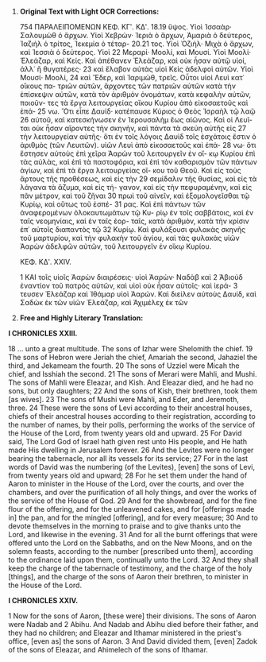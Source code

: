 1.  **Original Text with Light OCR Corrections:**

    754 ΠΑΡΑΛΕΙΠΟΜΕΝΩΝ ΚΕΦ. ΚΓʹ. ΚΔʹ.
    18.19 ὕψος. Υἱοὶ Ἰσσαὰρ· Σαλουμὼθ ὁ ἄρχων. Υἱοὶ Χεβρὼν· Ἰεριὰ ὁ
    ἄρχων, Ἀμαριὰ ὁ δεύτερος, Ἰαζιὴλ ὁ τρίτος, Ἰεκεμία ὁ τέταρ-
    20.21 τος. Υἱοὶ Ὀζιὴλ· Μιχὰ ὁ ἄρχων, καὶ Ἰεσσιὰ ὁ δεύτερος. Υἱοὶ
    22 Μεραρί· Μοολί, καὶ Μουσί. Υἱοὶ Μοολί· Ἐλεάζαρ, καὶ Κείς. Καὶ
    ἀπέθανεν Ἐλεάζαρ, καὶ οὐκ ἦσαν αὐτῷ υἱοί, ἀλλ᾽ ἢ θυγατέρες·
    23 καὶ ἔλαβον αὐτὰς υἱοὶ Κεὶς ἀδελφοὶ αὐτῶν. Υἱοὶ Μουσί· Μοολί,
    24 καὶ Ἔδερ, καὶ Ἰαριμὼθ, τρεῖς. Οὗτοι υἱοὶ Λευὶ κατ᾽ οἴκους πα-
    τριῶν αὐτῶν, ἄρχοντες τῶν πατριῶν αὐτῶν κατὰ τὴν ἐπίσκεψιν
    αὐτῶν, κατὰ τὸν ἀριθμὸν ὀνομάτων, κατὰ κεφαλὴν αὐτῶν, ποιοῦν-
    τες τὰ ἔργα λειτουργείας οἴκου Κυρίου ἀπὸ εἰκοσαετοῦς καὶ ἐπά-
    25 νω. Ὅτι εἶπε Δαυίδ· κατέπαυσε Κύριος ὁ Θεὸς Ἰσραὴλ τῷ λαῷ
    26 αὐτοῦ, καὶ κατεσκήνωσεν ἐν Ἱερουσαλὴμ ἕως αἰῶνος. Καὶ οἱ Λευῖ-
    ται οὐκ ἦσαν αἴροντες τὴν σκηνὴν, καὶ πάντα τὰ σκεύη αὐτῆς εἰς
    27 τὴν λειτουργείαν αὐτῆς· ὅτι ἐν τοῖς λόγοις Δαυὶδ τοῖς ἐσχάτοις
    ἔστιν ὁ ἀριθμὸς (τῶν Λευιτῶν). υἱῶν Λευὶ ἀπὸ εἰκοσαετοῦς καὶ ἐπά-
    28 νω· ὅτι ἔστησεν αὐτοὺς ἐπὶ χεῖρα Ἀαρὼν τοῦ λειτουργεῖν ἐν οἴ-
    κῳ Κυρίου ἐπὶ τὰς αὐλὰς, καὶ ἐπὶ τὰ παστοφόρια, καὶ ἐπὶ τὸν
    καθαρισμὸν τῶν πάντων ἁγίων, καὶ ἐπὶ τὰ ἔργα λειτουργείας οἴ-
    κου τοῦ Θεοῦ. Καὶ εἰς τοὺς ἄρτους τῆς προθέσεως, καὶ εἰς τὴν
    29 σεμίδαλιν τῆς θυσίας, καὶ εἰς τὰ λάγανα τὰ ἄζυμα, καὶ εἰς τή-
    γανον, καὶ εἰς τὴν πεφυραμένην, καὶ εἰς πᾶν μέτρον, καὶ τοῦ ζῆναι
    30 πρωὶ τοῦ αἰνεῖν, καὶ ἐξομολογεῖσθαι τῷ Κυρίῳ, καὶ οὕτως τοῦ ἑσπέ-
    31 ρας. Καὶ ἐπὶ πάντων τῶν ἀναφερομένων ὁλοκαυτωμάτων τῷ Κυ-
    ρίῳ ἐν τοῖς σαββάτοις, καὶ ἐν ταῖς νεομηνίαις, καὶ ἐν ταῖς ἑορ-
    ταῖς, κατὰ ἀριθμὸν, κατὰ τὴν κρίσιν ἐπ᾽ αὐτοῖς διαπαντὸς τῷ
    32 Κυρίῳ. Καὶ φυλάξουσι φυλακὰς σκηνῆς τοῦ μαρτυρίου, καὶ τὴν
    φυλακὴν τοῦ ἁγίου, καὶ τὰς φυλακὰς υἱῶν Ἀαρὼν ἀδελφῶν αὐτῶν,
    τοῦ λειτουργεῖν ἐν οἴκῳ Κυρίου.

    ΚΕΦ. ΚΔʹ. XXIV.

    1 ΚΑΙ τοῖς υἱοῖς Ἀαρὼν διαιρέσεις· υἱοὶ Ἀαρὼν· Ναδὰβ καὶ
    2 Ἀβιούδ ἐναντίον τοῦ πατρὸς αὐτῶν, καὶ υἱοὶ οὐκ ἦσαν αὐτοῖς· καὶ ἱερά-
    3 τευσεν Ἐλεάζαρ καὶ Ἰθάμαρ υἱοὶ Ἀαρών. Καὶ διείλεν αὐτοὺς
    Δαυίδ, καὶ Σαδὼκ ἐκ τῶν υἱῶν Ἐλεάζαρ, καὶ Ἀχιμέλεχ ἐκ τῶν

2.  **Free and Highly Literary Translation:**

**I CHRONICLES XXIII.**

18 ... unto a great multitude.
The sons of Izhar were Shelomith the chief.
19 The sons of Hebron were Jeriah the chief, Amariah the second, Jahaziel the third, and Jekameam the fourth.
20 The sons of Uzziel were Micah the chief, and Isshiah the second.
21 The sons of Merari were Mahli, and Mushi.
The sons of Mahli were Eleazar, and Kish.
And Eleazar died, and he had no sons, but only daughters;
22 And the sons of Kish, their brethren, took them [as wives].
23 The sons of Mushi were Mahli, and Eder, and Jeremoth, three.
24 These were the sons of Levi according to their ancestral houses, chiefs of their ancestral houses according to their registration, according to the number of names, by their polls, performing the works of the service of the House of the Lord, from twenty years old and upward.
25 For David said, The Lord God of Israel hath given rest unto His people, and He hath made His dwelling in Jerusalem forever.
26 And the Levites were no longer bearing the tabernacle, nor all its vessels for its service;
27 For in the last words of David was the numbering (of the Levites), [even] the sons of Levi, from twenty years old and upward;
28 For he set them under the hand of Aaron to minister in the House of the Lord, over the courts, and over the chambers, and over the purification of all holy things, and over the works of the service of the House of God.
29 And for the showbread, and for the fine flour of the offering, and for the unleavened cakes, and for [offerings made in] the pan, and for the mingled [offering], and for every measure;
30 And to devote themselves in the morning to praise and to give thanks unto the Lord, and likewise in the evening.
31 And for all the burnt offerings that were offered unto the Lord on the Sabbaths, and on the New Moons, and on the solemn feasts, according to the number [prescribed unto them], according to the ordinance laid upon them, continually unto the Lord.
32 And they shall keep the charge of the tabernacle of testimony, and the charge of the holy [things], and the charge of the sons of Aaron their brethren, to minister in the House of the Lord.

**I CHRONICLES XXIV.**

1 Now for the sons of Aaron, [these were] their divisions. The sons of Aaron were Nadab and
2 Abihu. And Nadab and Abihu died before their father, and they had no children; and Eleazar and Ithamar ministered in the priest's office, [even as] the sons of Aaron.
3 And David divided them, [even] Zadok of the sons of Eleazar, and Ahimelech of the sons of Ithamar.